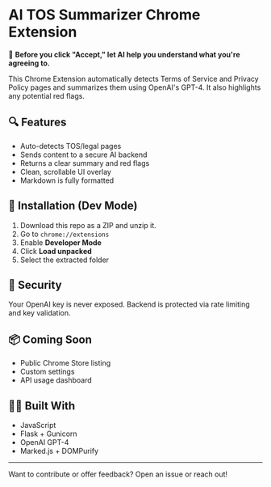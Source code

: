 # AI TOS Summarizer Chrome Extension

🧠 **Before you click "Accept," let AI help you understand what you're agreeing to.**

This Chrome Extension automatically detects Terms of Service and Privacy Policy pages and summarizes them using OpenAI's GPT-4. It also highlights any potential red flags.

## 🔍 Features
- Auto-detects TOS/legal pages
- Sends content to a secure AI backend
- Returns a clear summary and red flags
- Clean, scrollable UI overlay
- Markdown is fully formatted

## 🚀 Installation (Dev Mode)
1. Download this repo as a ZIP and unzip it.
2. Go to `chrome://extensions`
3. Enable **Developer Mode**
4. Click **Load unpacked**
5. Select the extracted folder

## 🔐 Security
Your OpenAI key is never exposed. Backend is protected via rate limiting and key validation.

## 📦 Coming Soon
- Public Chrome Store listing
- Custom settings
- API usage dashboard

## 🧑‍💻 Built With
- JavaScript
- Flask + Gunicorn
- OpenAI GPT-4
- Marked.js + DOMPurify

---

Want to contribute or offer feedback? Open an issue or reach out!